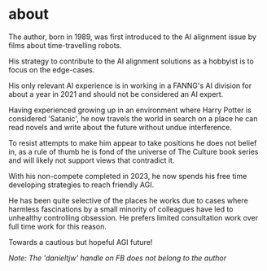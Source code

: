 # about

The author, born in 1989, was first introduced to the AI alignment issue by films about time-travelling robots.

His strategy to contribute to the AI alignment solutions as a hobbyist is to focus on the edge-cases.

His only relevant AI experience is in working in a FANNG's AI division for about a year in 2021 and should not be considered an AI expert.

Having experienced growing up in an environment where Harry Potter is considered 'Satanic', he now travels the world in search on a place he can read novels and write about the future without undue interference.

To resist attempts to make him appear to take positions he does not belief in, as a rule of thumb he is fond of the universe of The Culture book series and will likely not support views that contradict it.

With his non-compete completed in 2023, he now spends his free time developing strategies to reach friendly AGI.

He has been quite selective of the places he works due to cases where harmless fascinations by a small minority of colleagues have led to unhealthy controlling obsession. He prefers limited consultation work over full time work for this reason.

Towards a cautious but hopeful AGI future!

_Note: The 'danieltjw' handle on FB does not belong to the author_
